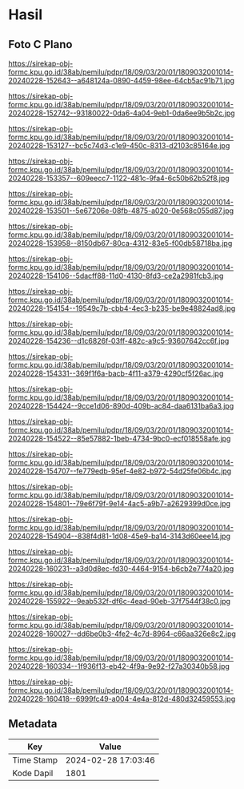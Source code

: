 # Hasil

## Foto C Plano

https://sirekap-obj-formc.kpu.go.id/38ab/pemilu/pdpr/18/09/03/20/01/1809032001014-20240228-152643--a648124a-0890-4459-98ee-64cb5ac91b71.jpg

https://sirekap-obj-formc.kpu.go.id/38ab/pemilu/pdpr/18/09/03/20/01/1809032001014-20240228-152742--93180022-0da6-4a04-9eb1-0da6ee9b5b2c.jpg

https://sirekap-obj-formc.kpu.go.id/38ab/pemilu/pdpr/18/09/03/20/01/1809032001014-20240228-153127--bc5c74d3-c1e9-450c-8313-d2103c85164e.jpg

https://sirekap-obj-formc.kpu.go.id/38ab/pemilu/pdpr/18/09/03/20/01/1809032001014-20240228-153357--609eecc7-1122-481c-9fa4-6c50b62b52f8.jpg

https://sirekap-obj-formc.kpu.go.id/38ab/pemilu/pdpr/18/09/03/20/01/1809032001014-20240228-153501--5e67206e-08fb-4875-a020-0e568c055d87.jpg

https://sirekap-obj-formc.kpu.go.id/38ab/pemilu/pdpr/18/09/03/20/01/1809032001014-20240228-153958--8150db67-80ca-4312-83e5-f00db58718ba.jpg

https://sirekap-obj-formc.kpu.go.id/38ab/pemilu/pdpr/18/09/03/20/01/1809032001014-20240228-154106--5dacff88-11d0-4130-8fd3-ce2a2981fcb3.jpg

https://sirekap-obj-formc.kpu.go.id/38ab/pemilu/pdpr/18/09/03/20/01/1809032001014-20240228-154154--19549c7b-cbb4-4ec3-b235-be9e48824ad8.jpg

https://sirekap-obj-formc.kpu.go.id/38ab/pemilu/pdpr/18/09/03/20/01/1809032001014-20240228-154236--d1c6826f-03ff-482c-a9c5-93607642cc6f.jpg

https://sirekap-obj-formc.kpu.go.id/38ab/pemilu/pdpr/18/09/03/20/01/1809032001014-20240228-154331--369f1f6a-bacb-4f11-a379-4290cf5f26ac.jpg

https://sirekap-obj-formc.kpu.go.id/38ab/pemilu/pdpr/18/09/03/20/01/1809032001014-20240228-154424--9cce1d06-890d-409b-ac84-daa6131ba6a3.jpg

https://sirekap-obj-formc.kpu.go.id/38ab/pemilu/pdpr/18/09/03/20/01/1809032001014-20240228-154522--85e57882-1beb-4734-9bc0-ecf018558afe.jpg

https://sirekap-obj-formc.kpu.go.id/38ab/pemilu/pdpr/18/09/03/20/01/1809032001014-20240228-154707--fe779edb-95ef-4e82-b972-54d25fe06b4c.jpg

https://sirekap-obj-formc.kpu.go.id/38ab/pemilu/pdpr/18/09/03/20/01/1809032001014-20240228-154801--79e6f79f-9e14-4ac5-a9b7-a2629399d0ce.jpg

https://sirekap-obj-formc.kpu.go.id/38ab/pemilu/pdpr/18/09/03/20/01/1809032001014-20240228-154904--838f4d81-1d08-45e9-ba14-3143d60eee14.jpg

https://sirekap-obj-formc.kpu.go.id/38ab/pemilu/pdpr/18/09/03/20/01/1809032001014-20240228-160231--a3d0d8ec-fd30-4464-9154-b6cb2e774a20.jpg

https://sirekap-obj-formc.kpu.go.id/38ab/pemilu/pdpr/18/09/03/20/01/1809032001014-20240228-155922--9eab532f-df6c-4ead-90eb-37f7544f38c0.jpg

https://sirekap-obj-formc.kpu.go.id/38ab/pemilu/pdpr/18/09/03/20/01/1809032001014-20240228-160027--dd6be0b3-4fe2-4c7d-8964-c66aa326e8c2.jpg

https://sirekap-obj-formc.kpu.go.id/38ab/pemilu/pdpr/18/09/03/20/01/1809032001014-20240228-160334--1f936f13-eb42-4f9a-9e92-f27a30340b58.jpg

https://sirekap-obj-formc.kpu.go.id/38ab/pemilu/pdpr/18/09/03/20/01/1809032001014-20240228-160418--6999fc49-a004-4e4a-812d-480d32459553.jpg


## Metadata

| Key        | Value               |
| ---------- | ------------------- |
| Time Stamp | 2024-02-28 17:03:46 |
| Kode Dapil | 1801                |



